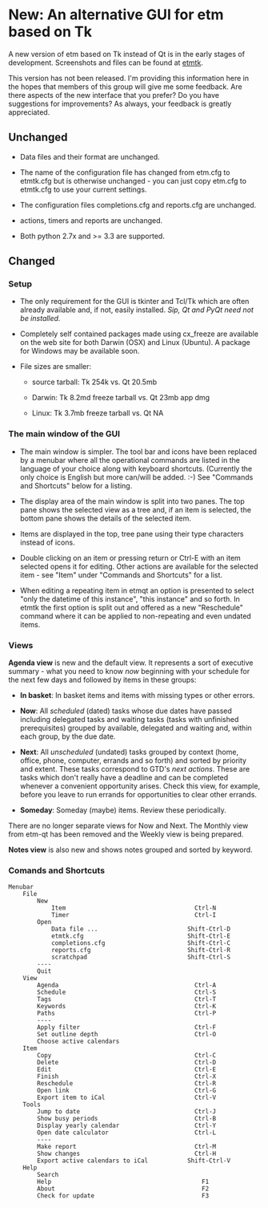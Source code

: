 # New: An alternative GUI for etm based on Tk

A new version of etm based on Tk instead of Qt is in the early stages of development. Screenshots and files can be found at [etmtk][].

This version has not been released. I'm providing this information here in the hopes that members of this group will give me some feedback. Are there aspects of the new interface that you prefer? Do you have suggestions for improvements? As always, your feedback is greatly appreciated.

[etmtk]: http://people.duke.edu/~dgraham/etmtk

## Unchanged

- Data files and their format are unchanged.

- The name of the configuration file has changed from etm.cfg to etmtk.cfg but is otherwise unchanged - you can just copy etm.cfg to etmtk.cfg to use your current settings.

- The configuration files completions.cfg and reports.cfg are unchanged.

- actions, timers and reports are unchanged.

- Both python 2.7x and >= 3.3 are supported.

## Changed

### Setup

- The only requirement for the GUI is tkinter and Tcl/Tk which are often already available and, if not, easily installed. *Sip, Qt and PyQt need not be installed.*

- Completely self contained packages made using cx_freeze are available on the web site for both Darwin (OSX) and Linux (Ubuntu). A package for Windows may be available soon.

- File sizes are smaller:

    - source tarball: Tk 254k vs. Qt 20.5mb

    - Darwin: Tk 8.2md freeze tarball vs. Qt 23mb app dmg

    - Linux: Tk 3.7mb freeze tarball vs. Qt NA

### The main window of the GUI

- The main window is simpler. The tool bar and icons have been replaced by a menubar where all the operational commands are listed in the language of your choice along with keyboard shortcuts. (Currently the only choice is English but more can/will be added. :-) See "Commands and Shortcuts" below for a listing.

- The display area of the main window is split into two panes. The top pane shows the selected view as a tree and, if an item is selected, the bottom pane shows the details of the selected item.

- Items are displayed in the top, tree pane using their type characters instead of icons.

- Double clicking on an item or pressing return or Ctrl-E with an item selected opens it for editing. Other actions are available for the selected item - see "Item" under "Commands and Shortcuts" for a list.

- When editing a repeating item in etmqt an option is presented to select "only the datetime of this instance", "this instance" and so forth. In etmtk the first option is split out and offered as a new "Reschedule" command where it can be applied to non-repeating and even undated items.

### Views

**Agenda view** is new and the default view. It represents a sort of executive summary - what you need to know *now* beginning with your schedule for the next few days and followed by items in these groups:

- **In basket**: In basket items and items with missing types or other errors.

- **Now**: All *scheduled* (dated) tasks whose due dates have passed including delegated tasks and waiting tasks (tasks with unfinished prerequisites) grouped by available, delegated and waiting and, within each group, by the due date.

- **Next**: All *unscheduled* (undated) tasks grouped by context (home, office, phone, computer, errands and so forth) and sorted by priority and extent. These tasks correspond to GTD's *next actions*. These are tasks which don't really have a deadline and can be completed whenever a convenient  opportunity arises.  Check this view, for example, before you leave to run errands for opportunities to clear other errands.

- **Someday**: Someday (maybe) items. Review these periodically.

There are no longer separate views for Now and Next. The Monthly view from etm-qt has been removed and the Weekly view is being prepared.

**Notes view** is also new and shows notes grouped and sorted by keyword.

### Comands and Shortcuts

    Menubar
        File
            New
                Item                                    Ctrl-N
                Timer                                   Ctrl-I
            Open
                Data file ...                         Shift-Ctrl-D
                etmtk.cfg                             Shift-Ctrl-E
                completions.cfg                       Shift-Ctrl-C
                reports.cfg                           Shift-Ctrl-R
                scratchpad                            Shift-Ctrl-S
            ----
            Quit
        View
            Agenda                                      Ctrl-A
            Schedule                                    Ctrl-S
            Tags                                        Ctrl-T
            Keywords                                    Ctrl-K
            Paths                                       Ctrl-P
            ----
            Apply filter                                Ctrl-F
            Set outline depth                           Ctrl-O
            Choose active calendars
        Item
            Copy                                        Ctrl-C
            Delete                                      Ctrl-D
            Edit                                        Ctrl-E
            Finish                                      Ctrl-X
            Reschedule                                  Ctrl-R
            Open link                                   Ctrl-G
            Export item to iCal                         Ctrl-V
        Tools
            Jump to date                                Ctrl-J
            Show busy periods                           Ctrl-B
            Display yearly calendar                     Ctrl-Y
            Open date calculator                        Ctrl-L
            ----
            Make report                                 Ctrl-M
            Show changes                                Ctrl-H
            Export active calendars to iCal           Shift-Ctrl-V
        Help
            Search
            Help                                          F1
            About                                         F2
            Check for update                              F3
